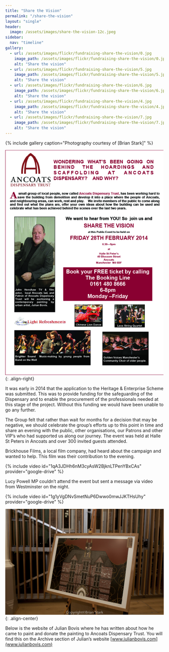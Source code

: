 ```yaml
---
title: "Share the Vision"
permalink: "/share-the-vision"
layout: "single"
header:
  image: /assets/images/share-the-vision-12c.jpeg
sidebar:
  nav: "timeline"
gallery:
  - url: /assets/images/flickr/fundraising-share-the-vision/0.jpg
    image_path: /assets/images/flickr/fundraising-share-the-vision/0.jpg
    alt: "Share the vision"    
  - url: /assets/images/flickr/fundraising-share-the-vision/5.jpg
    image_path: /assets/images/flickr/fundraising-share-the-vision/5.jpg
    alt: "Share the vision"
  - url: /assets/images/flickr/fundraising-share-the-vision/6.jpg
    image_path: /assets/images/flickr/fundraising-share-the-vision/6.jpg
    alt: "Share the vision"
  - url: /assets/images/flickr/fundraising-share-the-vision/4.jpg
    image_path: /assets/images/flickr/fundraising-share-the-vision/4.jpg
    alt: "Share the vision"
  - url: /assets/images/flickr/fundraising-share-the-vision/7.jpg
    image_path: /assets/images/flickr/fundraising-share-the-vision/7.jpg
    alt: "Share the vision"
---
```

{% include gallery caption="Photography courtesy of [Brian Stark]" %}

![poster](assets/images/poster.jpg){: .align-right}

It was early in 2014 that the application to the Heritage & Enterprise Scheme was submitted.  This was to provide funding for the safeguarding of the Dispensary and to enable the procurement of the professionals needed at this stage of the project.  Without this funding we would have been unable to go any further.  

The Group felt that rather than wait for months for a decision that may be negative, we should celebrate the group’s efforts up to this point in time and share an evening with the public, other organisations, our Patrons and other VIP’s who had supported us along our journey.  The event was held at Halle St Peters in Ancoats and over 300 invited guests attended.  

Brickhouse Films, a local film company, had heard about the campaign and wanted to help. This film was their contribution to the evening.


{% include video id="1qA3JDHh6nM3cyAsW2BjknLTPenYBxCAs" provider="google-drive" %}

Lucy Powell MP couldn’t attend the event but sent a message via video from Westminster on the night.

{% include video id="1g1yVgDNvSmetNuP6Dwwo0mwJJKTHsUhy" provider="google-drive" %}

![Art by Julian Bovis](assets/images/julian-bovis.jpg){: .align-center}

Below is the website of  Julian Bovis where he has written about how he came to paint and donate the painting to Ancoats Dispensary Trust.  You will find this on the Archive section of Julian’s website [www.julianbovis.com](www.julianbovis.com)

